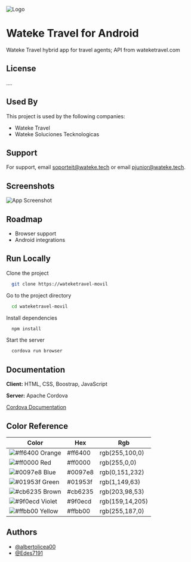 
<!-- ![Logo](https://wateke.travel/wp-content/uploads/2022/10/LOGO-WTK-OFICIAL-negro-bolas.png) -->
![Logo](https://wateke.travel/wp-content/uploads/2022/10/LOGO-WTK-OFICIAL-blanco-bolas.png)

# Wateke Travel for Android

Wateke Travel hybrid app for travel agents; API from wateketravel.com

## License

....
<!-- 
[![MIT License](https://img.shields.io/badge/License-MIT-green.svg)](https://choosealicense.com/licenses/mit/)
[![GPLv3 License](https://img.shields.io/badge/License-GPL%20v3-yellow.svg)](https://opensource.org/licenses/)
[![AGPL License](https://img.shields.io/badge/license-AGPL-blue.svg)](http://www.gnu.org/licenses/agpl-3.0) -->

## Used By

This project is used by the following companies:

- Wateke Travel
- Wateke Soluciones Tecknologicas


## Support

For support, email soporteit@wateke.tech or email pjunior@wateke.tech.


## Screenshots

![App Screenshot](https://via.placeholder.com/468x300?text=App+Screenshot+Here)


## Roadmap

- Browser support
- Android integrations



## Run Locally

Clone the project

```bash
  git clone https://wateketravel-movil
```

Go to the project directory

```bash
  cd wateketravel-movil
```

Install dependencies

```bash
  npm install
```

Start the server

```bash
  cordova run browser
```


## Documentation

**Client:** HTML, CSS, Boostrap, JavaScript

**Server:** Apache Cordova

[Cordova Documentation](https://cordova.apache.org/#getstarted)

## Color Reference

| Color                                                         | Hex       | Rgb               |
| ------------------------------------------------------------- | --------- |------------------ |
|![#ff6400](https://via.placeholder.com/10/ff6400?text=) Orange |  #ff6400  | rgb(255,100,0)	|
|![#ff0000](https://via.placeholder.com/10/ff0000?text=) Red    |  #ff0000  | rgb(255,0,0)		|
|![#0097e8](https://via.placeholder.com/10/0097e8?text=) Blue   |  #0097e8  | rgb(0,151,232)	|
|![#01953f](https://via.placeholder.com/10/01953f?text=) Green  |  #01953f  | rgb(1,149,63)		|
|![#cb6235](https://via.placeholder.com/10/cb6235?text=) Brown  |  #cb6235  | rgb(203,98,53)	|
|![#9f0ecd](https://via.placeholder.com/10/9f0ecd?text=) Violet |  #9f0ecd  | rgb(159,14,205)	|
|![#ffbb00](https://via.placeholder.com/10/ffbb00?text=) Yellow |  #ffbb00  | rgb(255,187,0)	|


## Authors

- [@albertolicea00](https://www.github.com/albertolicea00)
- [@Edes7191](https://github.com/Edes7191)


